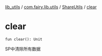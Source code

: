 [lib_utils](../../index.md) / [com.fairy.lib.utils](../index.md) / [ShareUtils](index.md) / [clear](./clear.md)

# clear

`fun clear(): Unit`

SP中清除所有数据

